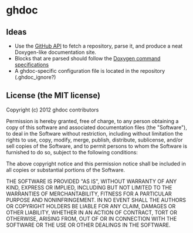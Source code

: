 # ghdoc
## Ideas
* Use the [GitHub API](http://develop.github.com/) to fetch a repository, parse it, and produce a neat Doxygen-like documentation site.
* Blocks that are parsed should follow the [Doxygen command specifications](http://www.stack.nl/~dimitri/doxygen/commands.html)
* A ghdoc-specific configuration file is located in the repository (.ghdoc_ignore?)

## License (the MIT license)

Copyright (c) 2012 ghdoc contributors

Permission is hereby granted, free of charge, to any person obtaining a copy of this software and associated documentation files (the "Software"), to deal in the Software without restriction, including without limitation the rights to use, copy, modify, merge, publish, distribute, sublicense, and/or sell copies of the Software, and to permit persons to whom the Software is furnished to do so, subject to the following conditions:

The above copyright notice and this permission notice shall be included in all copies or substantial portions of the Software.

THE SOFTWARE IS PROVIDED "AS IS", WITHOUT WARRANTY OF ANY KIND, EXPRESS OR IMPLIED, INCLUDING BUT NOT LIMITED TO THE WARRANTIES OF MERCHANTABILITY, FITNESS FOR A PARTICULAR PURPOSE AND NONINFRINGEMENT. IN NO EVENT SHALL THE AUTHORS OR COPYRIGHT HOLDERS BE LIABLE FOR ANY CLAIM, DAMAGES OR OTHER LIABILITY, WHETHER IN AN ACTION OF CONTRACT, TORT OR OTHERWISE, ARISING FROM, OUT OF OR IN CONNECTION WITH THE SOFTWARE OR THE USE OR OTHER DEALINGS IN THE SOFTWARE.